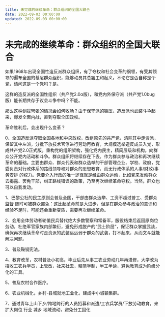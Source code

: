 ```yaml
---
title: 未完成的继续革命：群众组织的全国大联合
date: 2022-09-03 00:00:00
updated: 2022-09-03 00:00:00
---
```


# 未完成的继续革命：群众组织的全国大联合

如果1968年出现全国性造反派群众组织，有了夺权和社会变革的纲领，有受其领导的遍布全国的基层群众组织，能够动员其总罢工和起义，不论它是否自称是个党，请问这是一个党吗？是。

这样的造反派的全国性组织（共产党2.0α版），和党内外保守派（共产党1.0bug版）能长期共存于议会斗争中吗？不能。

那么这种剑拔弩张的情况会如何收场？由于保守派的镇压，造反派也武装斗争起来，爆发全面内战，直到夺取全国政权。

革命胜利后，会出现什么变革？

0、全国造反派夺取全国各地和中央政权，改组原先的共产党，清除其中走资派，保留其中左派，分批下放技术官僚进行劳动再教育，大规模选举造反成员入党，形成共产党2.0正式版。重构党的组织架构，强化党内民主，精简层级和机构，向群众公开党内活动和斗争。群众组织将继续存在下去，作为群众参与政治和再次继续革命的基础。主要由群众、群众代表和群众选举的干部管理企业、学校、政府，党委负责对行政体系的路线领导和对群众的思想教育，而无行政体系的人事/财政/事务安排 的权力。党要介入行政的唯一途径就是经由群众运动，比如党来发动群众去揭露、罢免干部，纠正路线错误的政策，乃至再次继续革命夺权。当然，群众也可以自我发动。

1、巴黎公社的民主原则会普及全国，干部由群众选举、工资不超过普工、受群众监督 随时可被群众罢免：这比起革命前是大进步，但是在群众参与政治的意识和经验不足时，可能还会重新变质，需要再次继续革命。

2、会用全体劳动者轮值民兵替代绝大多数警察和常备军，服役结束后返回原岗位劳动，杜绝军官家族内部繁衍，避免形成脱产的“武士阶层”，保证群众掌握武装，确保再次继续革命时走资派的武装远远弱于群众的武装，打不起来，从而文斗就能解决问题。

3、普及鞍钢宪法。

4、教育改革，农村普及小初高，毕业后先从事工农业劳动几年再进修，大学改为招收工农兵学员，上管改，社来社去，精简学制，半工半读，避免教育成为阶级分化的工具。

5、普及农村合作医疗。

6、农业机械化，乡村-县城就地工业化，建成中小城镇集群。

7、通过青年上山下乡/跨地跨行的人员招募和派遣/工农兵学员/下放劳动教育，来扩大岗位 行业 城乡 地域流动，避免分工固化
